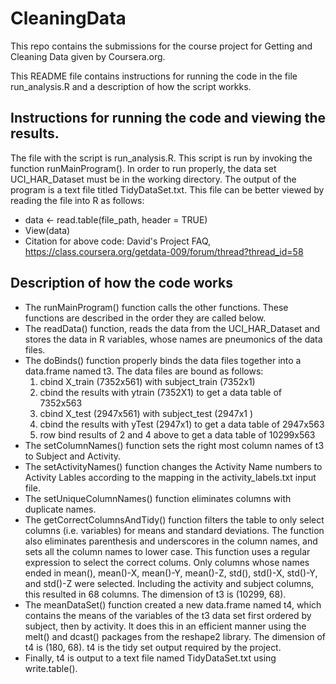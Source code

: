 CleaningData
============
This repo contains the submissions for the course project for Getting and Cleaning Data given by Coursera.org.

This README file contains instructions for running the code in the file run_analysis.R and a description of how the script workks.

## Instructions for running the code and viewing the results.
The file with the script is run_analysis.R.  This script is run by invoking the function runMainProgram().  In order to run properly, the data set UCI_HAR_Dataset must be in the working directory.  The output of the program is a text file titled TidyDataSet.txt.  This file can be better viewed by reading the file into R as follows:
* data <- read.table(file_path, header = TRUE)
* View(data)
* Citation for above code: David's Project FAQ, https://class.coursera.org/getdata-009/forum/thread?thread_id=58

## Description of how the code works
* The runMainProgram() function calls the other functions.  These functions are described in the order they are called below.
* The readData() function, reads the data from the UCI_HAR_Dataset and stores the data in R variables, whose names are pneumonics of the data files.
* The doBinds() function properly binds the data files together into a data.frame named t3.  The data files are bound as follows:
  1. cbind X_train (7352x561) with subject_train (7352x1)
  2. cbind the results with ytrain (7352X1)  to get a data table of 7352x563
  3. cbind X_test (2947x561) with subject_test (2947x1 )
  4. cbind the results with yTest (2947x1) to get a data table of 2947x563
  5. row bind results of 2 and 4 above to get a data table of 10299x563
* The setColumnNames() function sets the right most column names of t3 to Subject and Activity.
* The setActivityNames() function changes the Activity Name numbers to Activity Lables according to the mapping in the activity_labels.txt input file.
* The setUniqueColumnNames() function eliminates columns with duplicate names.
* The getCorrectColumnsAndTidy() function filters the table to only select columns (i.e. variables) for means and standard deviations.  The function also eliminates parenthesis and underscores in the column names, and sets all the column names to lower case.  This function uses a regular expression to select the correct colums.  Only columns whose names ended in mean(), mean()-X, mean()-Y, mean()-Z, std(), std()-X, std()-Y, and std()-Z were selected.  Including the activity and subject columns, this resulted in 68 columns.  The dimension of t3 is (10299, 68).
* The meanDataSet() function created a new data.frame named t4, which contains the means of the variables of the t3 data set first ordered by subject, then by activity.  It does this in an efficient manner using the melt() and dcast() packages from the reshape2 library.  The dimension of t4 is (180, 68). t4 is the tidy set output required by the project.
* Finally, t4 is output to a text file named TidyDataSet.txt using write.table().
